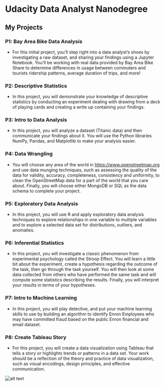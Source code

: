 # Udacity Data Analyst Nanodegree

## My Projects

### P1: Bay Area Bike Data Analysis

- For this initial project, you’ll step right into a data analyst’s shoes by investigating a raw dataset, and sharing your findings using a Jupyter Notebook. You’ll be working with real data provided by Bay Area Bike Share to determine differences in usage between commuters and tourists ridership patterns, average duration of trips, and more!

### P2: Descriptive Statistics

- In this project, you will demonstrate your knowledge of descriptive statistics by conducting an experiment dealing with drawing from a deck of playing cards and creating a write up containing your findings.

### P3: Intro to Data Analysis

- In this project, you will analyze a dataset (Titanic data) and then communicate your findings about it. You will use the Python libraries NumPy, Pandas, and Matplotlib to make your analysis easier.

### P4: Data Wrangling

- You will choose any area of the world in https://www.openstreetmap.org and use data munging techniques, such as assessing the quality of the data for validity, accuracy, completeness, consistency and uniformity, to clean the OpenStreetMap data for a part of the world that you care about. Finally, you will choose either MongoDB or SQL as the data schema to complete your project.

### P5: Exploratory Data Analysis

- In this project, you will use R and apply exploratory data analysis techniques to explore relationships in one variable to multiple variables and to explore a selected data set for distributions, outliers, and anomalies.

### P6: Inferential Statistics

- In this project, you will investigate a classic phenomenon from experimental psychology called the Stroop Effect. You will learn a little bit about the experiment, create a hypothesis regarding the outcome of the task, then go through the task yourself. You will then look at some data collected from others who have performed the same task and will compute some statistics describing the results. Finally, you will interpret your results in terms of your hypotheses.

### P7: Intro to Machine Learning

- In this project, you will play detective, and put your machine learning skills to use by building an algorithm to identify Enron Employees who may have committed fraud based on the public Enron financial and email dataset.

### P8: Create Tableau Story

- For this project, you will create a data visualization using Tableau that tells a story or highlights trends or patterns in a data set. Your work should be a reflection of the theory and practice of data visualization, such as visual encodings, design principles, and effective communication.

![alt text](https://github.com/gtraskas/Udacity/blob/master/nd002.png "Udacity Certificate")